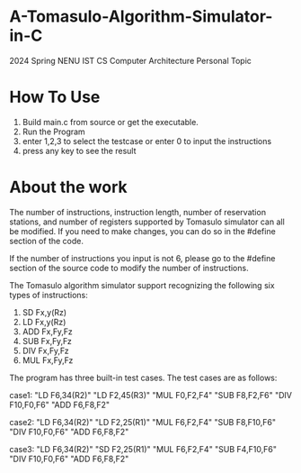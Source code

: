 # A-Tomasulo-Algorithm-Simulator-in-C
2024 Spring NENU IST CS Computer Architecture Personal Topic

# How To Use
1. Build main.c from source or get the executable.
2. Run the Program
3. enter 1,2,3 to select the testcase or enter 0 to input the instructions
4. press any key to see the result

# About the work
The number of instructions, instruction length, number of reservation stations, and number of registers supported by Tomasulo simulator can all be modified. If you need to make changes, you can do so in the #define section of the code.

If the number of instructions you input is not 6, please go to the #define section of the source code to modify the number of instructions.

The Tomasulo algorithm simulator support recognizing the following six types of instructions:
1. SD Fx,y(Rz)
2. LD Fx,y(Rz)
3. ADD Fx,Fy,Fz
4. SUB Fx,Fy,Fz
5. DIV Fx,Fy,Fz
6. MUL Fx,Fy,Fz

The program has three built-in test cases. The test cases are as follows:

case1:
"LD F6,34(R2)"
"LD F2,45(R3)"
"MUL F0,F2,F4"
"SUB F8,F2,F6"
"DIV F10,F0,F6"
"ADD F6,F8,F2"

case2:
"LD F6,34(R2)"
"LD F2,25(R1)"
"MUL F6,F2,F4"
"SUB F8,F10,F6"
"DIV F10,F0,F6"
"ADD F6,F8,F2"

case3:
"LD F6,34(R2)"
"SD F2,25(R1)"
"MUL F6,F2,F4"
"SUB F4,F10,F6"
"DIV F10,F0,F6"
"ADD F6,F8,F2"

